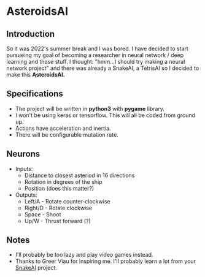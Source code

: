# AsteroidsAI
## Introduction
So it was 2022's summer break and I was bored. I have decided to start pursueing my goal of becoming a researcher in neural network / deep learning and those stuff. I thought: "hmm...I should try making a neural network project" and there was already a SnakeAI, a TetrisAI so I decided to make this **AsteroidsAI.** 

## Specifications
* The project will be written in **python3** with **pygame** library. 
* I won't be using keras or tensorflow. This will all be coded from ground up.
* Actions have acceleration and inertia.
* There will be configurable mutation rate.

## Neurons
* Inputs:
    * Distance to closest asteriod in 16 directions
    * Rotation in degrees of the ship
    * Position (does this matter?)
* Outputs:
    * Left/A - Rotate counter-clockwise
    * Right/D - Rotate clockwise
    * Space - Shoot
    * Up/W - Thrust forward (?)


## Notes
* I'll probably be too lazy and play video games instead.
* Thanks to Greer Viau for inspiring me. I'll probably learn a lot from your [SnakeAI](https://github.com/greerviau/SnakeAI) project.
